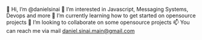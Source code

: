 👋 Hi, I’m @danielsinai
👀 I’m interested in Javascript, Messaging Systems, Devops and more
🌱 I’m currently learning how to get started on opensource projects
💞️ I’m looking to collaborate on some opensource projects
📫 You can reach me via mail daniel.sinai.main@gmail.com
